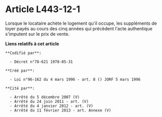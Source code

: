 # Article L443-12-1

Lorsque le locataire achète le logement qu'il occupe, les suppléments de loyer payés au cours des cinq années qui précèdent
l'acte authentique s'imputent sur le prix de vente.

**Liens relatifs à cet article**

	**Codifié par**:

	  - Décret n°78-621 1978-05-31

	**Créé par**:

	  - Loi n°96-162 du 4 mars 1996 - art. 8 () JORF 5 mars 1996

	**Cité par**:

	  - Arrêté du 5 décembre 2007 (V)
	  - Arrêté du 24 juin 2011 - art. (V)
	  - Arrêté du 4 janvier 2012 - art. (V)
	  - Arrêté du 11 février 2013 - art. Annexe (V)
